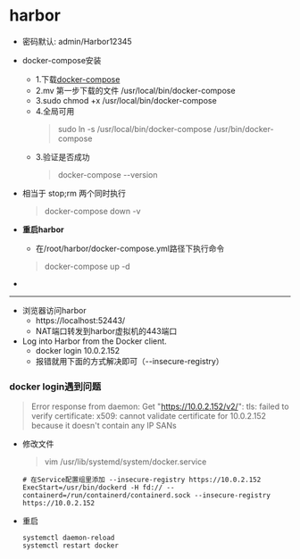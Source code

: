 # harbor


+ 密码默认: admin/Harbor12345

+ docker-compose安装
  + 1.下载[docker-compose](https://github.com/docker/compose/releases/tag/v2.36.2)
  + 2.mv 第一步下载的文件 /usr/local/bin/docker-compose
  + 3.sudo chmod +x /usr/local/bin/docker-compose
  + 4.全局可用
    > sudo ln -s /usr/local/bin/docker-compose /usr/bin/docker-compose
  + 3.验证是否成功
    > docker-compose --version
+ 相当于 stop;rm 两个同时执行
  > docker-compose down -v
+ **重启harbor**
  - 在/root/harbor/docker-compose.yml路径下执行命令
  > docker-compose up -d
+ 	

---
+ 浏览器访问harbor
  + https://localhost:52443/
  + NAT端口转发到harbor虚拟机的443端口
+ Log into Harbor from the Docker client.
  + docker login 10.0.2.152
  + 报错就用下面的方式解决即可（--insecure-registry）


### docker login遇到问题 
> Error response from daemon: Get "https://10.0.2.152/v2/": tls: failed to verify certificate: x509: cannot validate certificate for 10.0.2.152 because it doesn't contain any IP SANs
+ 修改文件
  > vim /usr/lib/systemd/system/docker.service
  ```shell
  # 在Service配置组里添加 --insecure-registry https://10.0.2.152
  ExecStart=/usr/bin/dockerd -H fd:// --containerd=/run/containerd/containerd.sock --insecure-registry https://10.0.2.152
  ```
+ 重启
  ```shell
  systemctl daemon-reload
  systemctl restart docker
  ```
